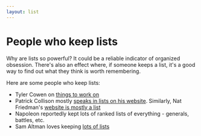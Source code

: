 ```yaml
---
layout: list
---
```


# People who keep lists

Why are lists so powerful? It could be a reliable indicator of organized obsession. There's also an effect where, if someone keeps a list, it's a good way to find out what they think is worth remembering.

Here are some people who keep lists:

- Tyler Cowen on [things to work on](https://marginalrevolution.com/marginalrevolution/2019/12/work-on-these-things.html)
- Patrick Collison mostly [speaks in lists on his website](https://patrickcollison.com/links). Similarly, Nat Friedman's [website is mostly a list](https://nat.org/)
- Napoleon reportedly kept lots of ranked lists of everything - generals, battles, etc.
- Sam Altman loves keeping [lots of lists](https://blog.samaltman.com/productivity#:~:text=I%20highly%20recommend,excited%20to%20do.)

